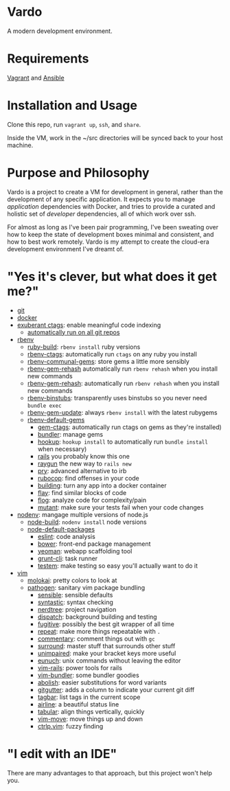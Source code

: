 Vardo
=====

A modern development environment.

Requirements
============

[Vagrant](http://www.vagrantup.com/) and [Ansible](http://www.ansible.com/home)

Installation and Usage
======================

Clone this repo, run `vagrant up`, `ssh`, and `share`.  

Inside the VM, work in the ~/src directories will be synced back to your host machine.

Purpose and Philosophy
======================

Vardo is a project to create a VM for development in general, rather than the development of any specific application.  It expects you to manage _application_ dependencies with Docker, and tries to provide a curated and holistic set of _developer_ dependencies, all of which work over ssh.

For almost as long as I've been pair programming, I've been sweating over how to keep the state of development boxes minimal and consistent, and how to best work remotely.  Vardo is my attempt to create the cloud-era development environment I've dreamt of.

"Yes it's clever, but what does it get me?"
=======================

* [git](http://git-scm.com/)
* [docker](https://www.docker.io/)
* [exuberant ctags](http://ctags.sourceforge.net/): enable meaningful code indexing
  * [automatically run on all git repos](http://tbaggery.com/2011/08/08/effortless-ctags-with-git.html)
* [rbenv](https://github.com/sstephenson/rbenv)
  * [ruby-build](https://github.com/sstephenson/ruby-build): `rbenv install` ruby versions
  * [rbenv-ctags](https://github.com/tpope/rbenv-ctags): automatically run `ctags` on any ruby you install
  * [rbenv-communal-gems](https://github.com/tpope/rbenv-communal-gems): store gems a little more sensibly
  * [rbenv-gem-rehash](https://github.com/sstephenson/rbenv-gem-rehash) automatically run `rbenv rehash` when you install new commands
  * [rbenv-gem-rehash](https://github.com/sstephenson/rbenv-gem-rehash): automatically run `rbenv rehash` when you install new commands
  * [rbenv-binstubs](https://github.com/ianheggie/rbenv-binstubs): transparently uses binstubs so you never need `bundle exec`
  * [rbenv-gem-update](https://github.com/nicknovitski/rbenv-gem-update): always `rbenv install` with the latest rubygems
  * [rbenv-default-gems](https://github.com/sstephenson/rbenv-default-gems)
    * [gem-ctags](https://github.com/tpope/gem-ctags): automatically run ctags on gems as they're installed)
    * [bundler](http://bundler.io/): manage gems
    * [hookup](https://github.com/tpope/hookup): `hookup install` to automatically run `bundle install` when necessary)
    * [rails](https://github.com/rails/rails) you probably know this one
    * [raygun](https://github.com/carbonfive/raygun) the new way to `rails new`
    * [pry](http://pryrepl.org/): advanced alternative to irb
    * [rubocop](https://github.com/bbatsov/rubocop): find offenses in your code
    * [building](https://github.com/CenturyLinkLabs/building): turn any app into a docker container
    * [flay](https://github.com/seattlerb/flay): find similar blocks of code
    * [flog](https://github.com/seattlerb/flog): analyze code for complexity/pain
    * [mutant](https://github.com/mbj/mutant): make sure your tests fail when your code changes
* [nodenv](https://github.com/OiNutter/nodenv): mangage multiple versions of node.js
  * [node-build](https://github.com/OiNutter/node-build): `nodenv install` node versions
  * [node-default-packages](https://github.com/nicknovitski/node-default-packages)
    * [eslint](http://eslint.org/): code analysis
    * [bower](http://bower.io/): front-end package management
    * [yeoman](http://yeoman.io/): webapp scaffolding tool
    * [grunt-cli](http://gruntjs.com/): task runner
    * [testem](https://github.com/airportyh/testem): make testing so easy you'll actually want to do it
* [vim](http://www.vim.org) 
  * [molokai](https://github.com/tomasr/molokai): pretty colors to look at
  * [pathogen](https://github.com/tpope/vim-pathogen): sanitary vim package bundling
    * [sensible](https://github.com/tpope/vim-sensible): sensible defaults
    * [syntastic](https://github.com/scrooloose/syntastic): syntax checking
    * [nerdtree](https://github.com/scrooloose/nerdtree): project navigation
    * [dispatch](https://github.com/tpope/vim-dispatch): background building and testing
    * [fugitive](https://github.com/tpope/vim-fugitive): possibly the best git wrapper of all time
    * [repeat](https://github.com/tpope/vim-repeat): make more things repeatable with `.`
    * [commentary](https://github.com/tpope/vim-commentary): comment things out with `gc`
    * [surround](https://github.com/tpope/vim-surround): master stuff that surrounds other stuff
    * [unimpaired](https://github.com/tpope/vim-unimpaired): make your bracket keys more useful
    * [eunuch](https://github.com/tpope/vim-eunuch): unix commands without leaving the editor
    * [vim-rails](https://github.com/tpope/vim-rails): power tools for rails
    * [vim-bundler](https://github.com/tpope/vim-bundler): some bundler goodies 
    * [abolish](https://github.com/tpope/vim-abolish): easier substitutions for word variants
    * [gitgutter](https://github.com/airblade/vim-gitgutter): adds a column to indicate your current git diff
    * [tagbar](http://majutsushi.github.io/tagbar/): list tags in the current scope
    * [airline](https://github.com/bling/vim-airline): a beautiful status line
    * [tabular](https://github.com/godlygeek/tabular): align things vertically, quickly
    * [vim-move](https://github.com/matze/vim-move): move things up and down
    * [ctrlp.vim](http://kien.github.io/ctrlp.vim): fuzzy finding

"I edit with an IDE"
====================

There are many advantages to that approach, but this project won't help you.
